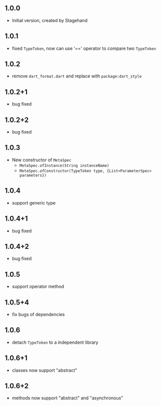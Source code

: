 ## 1.0.0

- Initial version, created by Stagehand

## 1.0.1

- fixed `TypeToken`, now can use '==' operator to compare two `TypeToken`

## 1.0.2

 - remove `dart_format.dart` and replace with `package:dart_style`

## 1.0.2+1

- bug fixed

## 1.0.2+2

- bug fixed

## 1.0.3

- New constructor of `MetaSpec`
    + `MetaSpec.ofInstance(String instanceName)`
    + `MetaSpec.ofConstructor(TypeToken type, {List<ParameterSpec> parameters})`
    
## 1.0.4

- support generic type

## 1.0.4+1

- bug fixed

## 1.0.4+2

- bug fixed

## 1.0.5

- support operator method

## 1.0.5+4

- fix bugs of dependencies

## 1.0.6

- detach `TypeToken` to a independent library

## 1.0.6+1

- classes now support "abstract"

## 1.0.6+2

- methods now support "abstract" and "asynchronous"